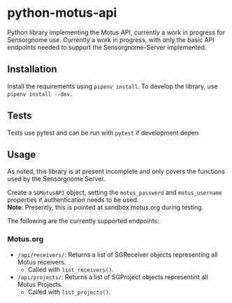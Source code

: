 
# python-motus-api

Python library implementing the Motus API, currently a work in progress for Sensorgnome use. Currently a work in progress, with only the basic API endpoints needed to support the Sensorgnome-Server implemented.

## Installation

Install the requirements using `pipenv install`. To develop the library, use `pipenv install --dev`.

## Tests

Tests use pytest and can be run with `pytest` if development depen

## Usage

As noted, this library is at present incomplete and only covers the functions used by the Sensorgnome Server.

Create a `SGMotusAPI` object, setting the `motus_password` and `motus_username` properties if authentication needs to be used. \
**Note**: Presently, this is pointed at sandbox.motus.org during testing.

The following are the currently supported endpoints:

### Motus.org

- `/api/receivers/`: Returns a list of SGReceiver objects representing all Motus receivers.
  - Called with `list_receivers()`.
- `/api/projects/`: Returns a list of SGProject objects representint all Motus Projects.
  - Called with `list_projects()`.
